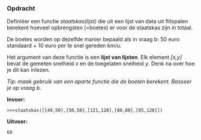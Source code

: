 ### Opdracht
Definiëer een functie *staatskas(lijst)* die uit een lijst van data uit flitspalen berekent hoeveel opbrengsten (=boetes) er voor de staatskas zijn in totaal.

De boetes worden op dezelfde manier bepaald als in vraag b: 50 euro standaard + 10 euro per te snel gereden km/u.

Het argument van deze functie is een **lijst van lijsten**. Elk element *[x,y]* bevat de gemeten snelheid *x* en de toegelaten snelheid *y*. Denk na over hoe je dit kan inlezen.

*Tip: maak gebruik van een aparte functie die de boeten berekent. Basseer je op vraag b.*



**Invoer:**

    >>>staatskas([[49,50],[50,50],[121,120],[80,80],[85,120]])


**Uitvoer:**

    60


